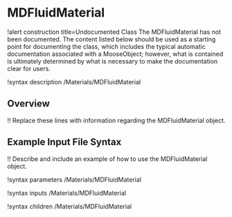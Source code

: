# MDFluidMaterial

!alert construction title=Undocumented Class
The MDFluidMaterial has not been documented. The content listed below should be used as a starting point for
documenting the class, which includes the typical automatic documentation associated with a
MooseObject; however, what is contained is ultimately determined by what is necessary to make the
documentation clear for users.

!syntax description /Materials/MDFluidMaterial

## Overview

!! Replace these lines with information regarding the MDFluidMaterial object.

## Example Input File Syntax

!! Describe and include an example of how to use the MDFluidMaterial object.

!syntax parameters /Materials/MDFluidMaterial

!syntax inputs /Materials/MDFluidMaterial

!syntax children /Materials/MDFluidMaterial
